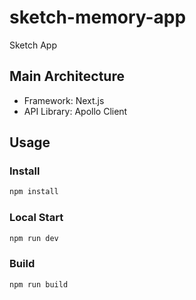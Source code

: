 # sketch-memory-app
Sketch App

## Main Architecture
 - Framework: Next.js
 - API Library: Apollo Client

## Usage
### Install
```sh
npm install
```

### Local Start
```sh
npm run dev
```

### Build
```sh
npm run build
```